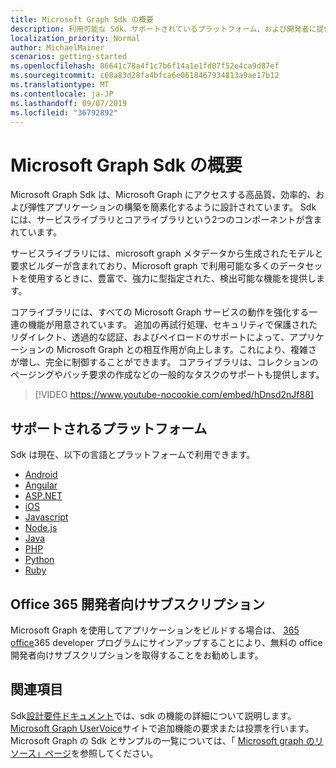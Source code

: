 ```yaml
---
title: Microsoft Graph Sdk の概要
description: 利用可能な Sdk、サポートされているプラットフォーム、および開発者に提供する値について説明します。
localization_priority: Normal
author: MichaelMainer
scenarios: getting-started
ms.openlocfilehash: 86641c78a4f1c7b6f14a1e1fd07f52e4ca9d87ef
ms.sourcegitcommit: c68a83d28fa4bfca6e0618467934813a9ae17b12
ms.translationtype: MT
ms.contentlocale: ja-JP
ms.lasthandoff: 09/07/2019
ms.locfileid: "36792892"
---
```

# <a name="microsoft-graph-sdks-overview"></a>Microsoft Graph Sdk の概要

Microsoft Graph Sdk は、Microsoft Graph にアクセスする高品質、効率的、および弾性アプリケーションの構築を簡素化するように設計されています。 Sdk には、サービスライブラリとコアライブラリという2つのコンポーネントが含まれています。

サービスライブラリには、microsoft graph メタデータから生成されたモデルと要求ビルダーが含まれており、Microsoft graph で利用可能な多くのデータセットを使用するときに、豊富で、強力に型指定された、検出可能な機能を提供します。

コアライブラリには、すべての Microsoft Graph サービスの動作を強化する一連の機能が用意されています。 追加の再試行処理、セキュリティで保護されたリダイレクト、透過的な認証、およびペイロードのサポートによって、アプリケーションの Microsoft Graph との相互作用が向上します。これにより、複雑さが増し、完全に制御することができます。 コアライブラリは、コレクションのページングやバッチ要求の作成などの一般的なタスクのサポートも提供します。

> [!VIDEO https://www.youtube-nocookie.com/embed/hDnsd2nJf88]


## <a name="supported-platforms"></a>サポートされるプラットフォーム

Sdk は現在、以下の言語とプラットフォームで利用できます。

- [Android](https://developer.microsoft.com/en-us/graph/get-started/android)
- [Angular](https://developer.microsoft.com/en-us/graph/get-started/angular)
- [ASP.NET](https://developer.microsoft.com/en-us/graph/get-started/asp.net)
- [iOS](https://developer.microsoft.com/en-us/graph/get-started/ios)
- [Javascript](https://developer.microsoft.com/en-us/graph/get-started/javascript)
- [Node.js](https://developer.microsoft.com/en-us/graph/get-started/node.js)
- [Java](https://developer.microsoft.com/en-us/graph/get-started/java)
- [PHP](https://developer.microsoft.com/en-us/graph/get-started/php)
- [Python](https://developer.microsoft.com/en-us/graph/get-started/python)
- [Ruby](https://developer.microsoft.com/en-us/graph/get-started/ruby)

## <a name="office-365-developer-subscription"></a>Office 365 開発者向けサブスクリプション

Microsoft Graph を使用してアプリケーションをビルドする場合は、 [365 office](http://aka.ms/OfficeDevProgram)365 developer プログラムにサインアップすることにより、無料の office 開発者向けサブスクリプションを取得することをお勧めします。

## <a name="see-also"></a>関連項目

Sdk[設計要件ドキュメント](https://github.com/microsoftgraph/msgraph-sdk-design)では、sdk の機能の詳細について説明します。 [Microsoft Graph UserVoice](https://microsoftgraph.uservoice.com)サイトで追加機能の要求または投票を行います。 Microsoft Graph の Sdk とサンプルの一覧については、「 [Microsoft graph のリソース」ページ](https://developer.microsoft.com/en-us/graph/gallery/?filterBy=Samples,SDKs)を参照してください。
